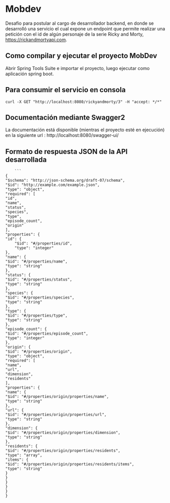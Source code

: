 # Mobdev
Desafio para postular al cargo de desarrollador backend, en donde se desarrolló una servicio el cual expone un endpoint que permite realizar una petición con el id de algún personaje de la serie Ricky and Morty, https://rickandmortyapi.com.

## Como compilar y ejecutar el proyecto MobDev

Abrir Spring Tools Suite e importar el proyecto, luego ejecutar como aplicación spring boot.

## Para consumir el servicio en consola
	
	curl -X GET "http://localhost:8080/rickyandmorty/3" -H "accept: */*"


## Documentación mediante Swagger2

La documentación está disponible (mientras el proyecto esté en ejecución) en la siguiente url : http://localhost:8080/swagger-ui/

## Formato de respuesta JSON de la API desarrollada
		```
	{
	"$schema": "http://json-schema.org/draft-07/schema",
	"$id": "http://example.com/example.json",
	"type": "object",
	"required": [
	"id",
	"name",
	"status",
	"species",
	"type",
	"episode_count",
	"origin"
	],
	"properties": {
	"id": {
		"$id": "#/properties/id",
		"type": "integer"
	},
	"name": {
	"$id": "#/properties/name",
	"type": "string"
	},
	"status": {
	"$id": "#/properties/status",
	"type": "string"
	},
	"species": {
	"$id": "#/properties/species",
	"type": "string"
	},
	"type": {
	"$id": "#/properties/type",
	"type": "string"
	},
	"episode_count": {
	"$id": "#/properties/episode_count",
	"type": "integer"
	},
	"origin": {
	"$id": "#/properties/origin",
	"type": "object",
	"required": [
	"name",
	"url",
	"dimension",
	"residents"
	],
	"properties": {
	"name": {
	"$id": "#/properties/origin/properties/name",
	"type": "string"
	},
	"url": {
	"$id": "#/properties/origin/properties/url",
	"type": "string"
	},
	"dimension": {
	"$id": "#/properties/origin/properties/dimension",
	"type": "string"
	},
	"residents": {
	"$id": "#/properties/origin/properties/residents",
	"type": "array",
	"items": {
	"$id": "#/properties/origin/properties/residents/items",
	"type": "string"
	}
	}
	}
	}
	}
	}

```
